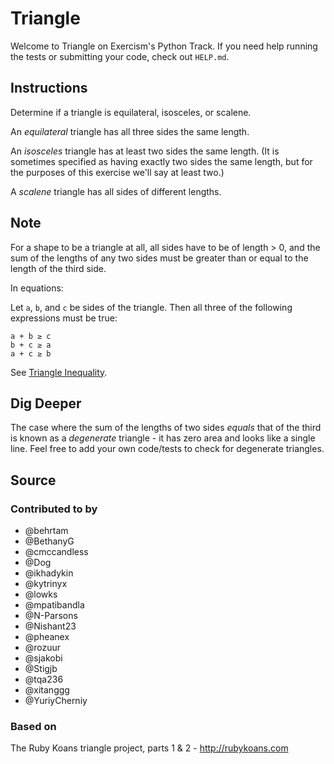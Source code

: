 # Triangle

Welcome to Triangle on Exercism's Python Track.
If you need help running the tests or submitting your code, check out `HELP.md`.

## Instructions

Determine if a triangle is equilateral, isosceles, or scalene.

An _equilateral_ triangle has all three sides the same length.

An _isosceles_ triangle has at least two sides the same length. (It is sometimes
specified as having exactly two sides the same length, but for the purposes of
this exercise we'll say at least two.)

A _scalene_ triangle has all sides of different lengths.

## Note

For a shape to be a triangle at all, all sides have to be of length > 0, and the sum of the lengths of any two sides must be greater than or equal to the length of the third side.

In equations:

Let `a`, `b`, and `c` be sides of the triangle. Then all three of the following expressions must be true:

```text
a + b ≥ c
b + c ≥ a
a + c ≥ b
```

See [Triangle Inequality](https://en.wikipedia.org/wiki/Triangle_inequality).

## Dig Deeper

The case where the sum of the lengths of two sides _equals_ that of the
third is known as a _degenerate_ triangle - it has zero area and looks like
a single line. Feel free to add your own code/tests to check for degenerate triangles.

## Source

### Contributed to by

- @behrtam
- @BethanyG
- @cmccandless
- @Dog
- @ikhadykin
- @kytrinyx
- @lowks
- @mpatibandla
- @N-Parsons
- @Nishant23
- @pheanex
- @rozuur
- @sjakobi
- @Stigjb
- @tqa236
- @xitanggg
- @YuriyCherniy

### Based on

The Ruby Koans triangle project, parts 1 & 2 - http://rubykoans.com